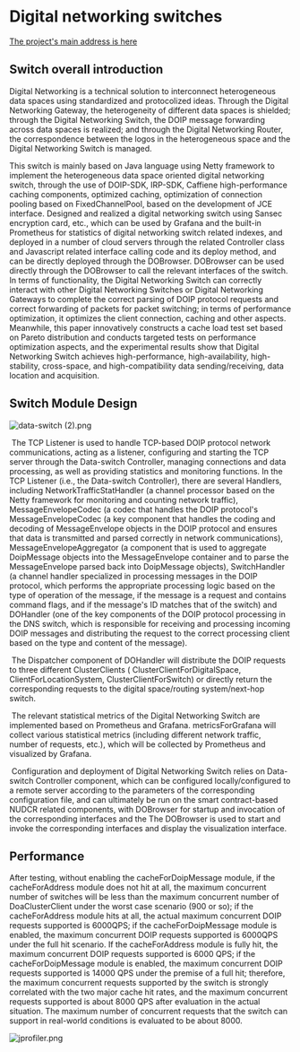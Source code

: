 # Digital networking switches

[The project's main address is here](https://edu.gitee.com/pkudataspace/repos/pkudataspace/iod-switch)

## Switch overall introduction

Digital Networking is a technical solution to interconnect heterogeneous data spaces using standardized and protocolized ideas. Through the Digital Networking Gateway, the heterogeneity of different data spaces is shielded; through the Digital Networking Switch, the DOIP message forwarding across data spaces is realized; and through the Digital Networking Router, the correspondence between the logos in the heterogeneous space and the Digital Networking Switch is managed.

This switch is mainly based on Java language using Netty framework to implement the heterogeneous data space oriented digital networking switch, through the use of DOIP-SDK, IRP-SDK, Caffiene high-performance caching components, optimized caching, optimization of connection pooling based on FixedChannelPool, based on the development of JCE interface. Designed and realized a digital networking switch using Sansec encryption card, etc., which can be used by Grafana and the built-in Prometheus for statistics of digital networking switch related indexes, and deployed in a number of cloud servers through the related Controller class and Javascript related interface calling code and its deploy method, and can be directly deployed through the DOBrowser. DOBrowser can be used directly through the DOBrowser to call the relevant interfaces of the switch. In terms of functionality, the Digital Networking Switch can correctly interact with other Digital Networking Switches or Digital Networking Gateways to complete the correct parsing of DOIP protocol requests and correct forwarding of packets for packet switching; in terms of performance optimization, it optimizes the client connection, caching and other aspects. Meanwhile, this paper innovatively constructs a cache load test set based on Pareto distribution and conducts targeted tests on performance optimization aspects, and the experimental results show that Digital Networking Switch achieves high-performance, high-availability, high-stability, cross-space, and high-compatibility data sending/receiving, data location and acquisition.

## Switch Module Design

![data-switch (2).png](https://s2.loli.net/2024/06/24/OkHeSntc8BjJZuf.png)

​	The TCP Listener is used to handle TCP-based DOIP protocol network communications, acting as a listener, configuring and starting the TCP server through the Data-switch Controller, managing connections and data processing, as well as providing statistics and monitoring functions. In the TCP Listener (i.e., the Data-switch Controller), there are several Handlers, including NetworkTrafficStatHandler (a channel processor based on the Netty framework for monitoring and counting network traffic), MessageEnvelopeCodec (a codec that handles the DOIP protocol's MessageEnvelopeCodec (a key component that handles the coding and decoding of MessageEnvelope objects in the DOIP protocol and ensures that data is transmitted and parsed correctly in network communications), MessageEnvelopeAggregator (a component that is used to aggregate DoipMessage objects into the MessageEnvelope container and to parse the MessageEnvelope parsed back into DoipMessage objects), SwitchHandler (a channel handler specialized in processing messages in the DOIP protocol, which performs the appropriate processing logic based on the type of operation of the message, if the message is a request and contains command flags, and if the message's ID matches that of the switch) and DOHandler (one of the key components of the DOIP protocol processing in the DNS switch, which is responsible for receiving and processing incoming DOIP messages and distributing the request to the correct processing client based on the type and content of the message).

​	The Dispatcher component of DOHandler will distribute the DOIP requests to three different ClusterClients ( ClusterClientForDigitalSpace, ClientForLocationSystem, ClusterClientForSwitch) or directly return the corresponding requests to the digital space/routing system/next-hop switch.

​	The relevant statistical metrics of the Digital Networking Switch are implemented based on Prometheus and Grafana. metricsForGrafana will collect various statistical metrics (including different network traffic, number of requests, etc.), which will be collected by Prometheus and visualized by Grafana.

​	Configuration and deployment of Digital Networking Switch relies on Data-switch Controller component, which can be configured locally/configured to a remote server according to the parameters of the corresponding configuration file, and can ultimately be run on the smart contract-based NUDCR related components, with DOBrowser for startup and invocation of the corresponding interfaces and the The DOBrowser is used to start and invoke the corresponding interfaces and display the visualization interface.

## Performance

After testing, without enabling the cacheForDoipMessage module, if the cacheForAddress module does not hit at all, the maximum concurrent number of switches will be less than the maximum concurrent number of DoaClusterClient under the worst case scenario (900 or so); if the cacheForAddress module hits at all, the actual maximum concurrent DOIP requests supported is 6000QPS; if the cacheForDoipMessage module is enabled, the maximum concurrent DOIP requests supported is 6000QPS under the full hit scenario. If the cacheForAddress module is fully hit, the maximum concurrent DOIP requests supported is 6000 QPS; if the cacheForDoipMessage module is enabled, the maximum concurrent DOIP requests supported is 14000 QPS under the premise of a full hit; therefore, the maximum concurrent requests supported by the switch is strongly correlated with the two major cache hit rates, and the maximum concurrent requests supported is about 8000 QPS after evaluation in the actual situation. The maximum number of concurrent requests that the switch can support in real-world conditions is evaluated to be about 8000.

![jprofiler.png](https://s2.loli.net/2024/06/26/LHiYc4g23fhuyM6.png)
